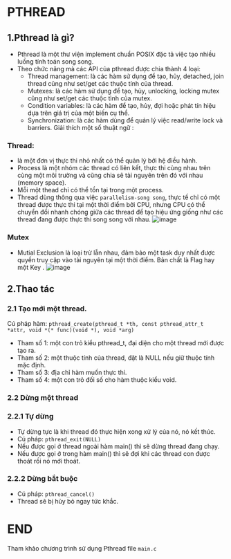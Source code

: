 # PTHREAD
## 1.Pthread là gì?
- Pthread là một thư viện implement chuẩn POSIX đặc tả việc tạo nhiều luồng tính toán song song.
- Theo chức năng mà các API của pthread được chia thành 4 loại:
  + Thread management: là các hàm sử dụng để tạo, hủy, detached, join thread cũng như set/get các thuộc tính của thread.
  + Mutexes: là các hàm sử dụng để tạo, hủy, unlocking, locking mutex cũng như set/get các thuộc tình của mutex.
  + Condition variables: là các hàm để tạo, hủy, đợi hoặc phát tín hiệu dựa trên giá trị của một biến cụ thể.
  + Synchronization: là các hàm dùng để quản lý việc read/write lock và barriers.
Giải thích một số thuật ngữ :
### Thread:
- là một đơn vị thực thi nhỏ nhất có thể quản lý bởi hệ điều hành.
- Process là một nhóm các thread có liên kết, thực thi cùng nhau trên cùng một môi trường và cũng chia sẽ tài nguyên trên đó với nhau (memory space).
- Mỗi một thead chỉ có thể tồn tại trong một process.
- Thread dùng thông qua việc `parallelism-song song`, thực tế chỉ có một thread được thực thi tại một thời điểm bởi CPU, nhưng CPU có thể chuyển đổi nhanh chóng giữa các thread để tạo hiệu ứng giống như các thread đang được thực thi song song với nhau.
![image](https://github.com/user-attachments/assets/269ba77c-d649-48b0-b0f0-51acef80cac6)

### Mutex
- Mutial Exclusion là loại trừ lẫn nhau, đảm bảo một task duy nhất được quyền truy cập vào tài nguyên tại một thời điểm. Bản chất là Flag hay một Key .
![image](https://github.com/user-attachments/assets/ef6ccf61-43bb-44dd-a53f-4fb660740049)
## 2.Thao tác
### 2.1 Tạo mới một thread.
Cú pháp hàm:
```pthread_create(pthread_t *th, const pthread_attr_t *attr, void *(* func)(void *), void *arg)```
+ Tham số 1: một con trỏ kiểu pthread_t, đại diện cho một thread mới được tạo ra.
+ Tham số 2: một thuộc tính của thread, đặt là NULL nếu giữ thuộc tính mặc định.
+ Tham số 3: địa chỉ hàm muốn thực thi.
+ Tham số 4: một con trỏ đối số cho hàm thuộc kiểu void.
### 2.2 Dừng một thread
### 2.2.1 Tự dừng
- Tự dừng tực là khi thread đó thực hiện xong xử lý của nó, nó kết thúc.
- Cú pháp: ```pthread_exit(NULL)```
- Nếu được gọi ở thread ngoài hàm main() thì sẽ dừng thread đang chạy.
- Nếu được gọi ở trong hàm main() thì sẽ đợi khi các thread con được thoát rồi nó mới thoát.
### 2.2.2 Dừng bắt buộc
- Cú pháp: ```pthread_cancel()```
- Thread sẽ bị hủy bỏ ngay tức khắc.

# END
Tham khảo chương trình sử dụng Pthread file `main.c`
